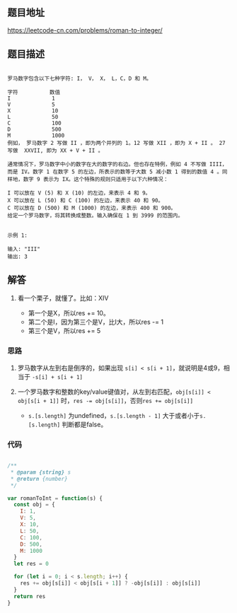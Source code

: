 ## 题目地址

https://leetcode-cn.com/problems/roman-to-integer/

## 题目描述

```

罗马数字包含以下七种字符: I， V， X， L，C，D 和 M。

字符          数值
I             1
V             5
X             10
L             50
C             100
D             500
M             1000
例如， 罗马数字 2 写做 II ，即为两个并列的 1。12 写做 XII ，即为 X + II 。 27 写做  XXVII, 即为 XX + V + II 。

通常情况下，罗马数字中小的数字在大的数字的右边。但也存在特例，例如 4 不写做 IIII，而是 IV。数字 1 在数字 5 的左边，所表示的数等于大数 5 减小数 1 得到的数值 4 。同样地，数字 9 表示为 IX。这个特殊的规则只适用于以下六种情况：

I 可以放在 V (5) 和 X (10) 的左边，来表示 4 和 9。
X 可以放在 L (50) 和 C (100) 的左边，来表示 40 和 90。 
C 可以放在 D (500) 和 M (1000) 的左边，来表示 400 和 900。
给定一个罗马数字，将其转换成整数。输入确保在 1 到 3999 的范围内。


示例 1:

输入: "III"
输出: 3

```

## 解答

1. 看一个栗子，就懂了。比如：XIV

    -   第一个是X，所以res += 10。
    -   第二个是I，因为第三个是V，比I大，所以res -= 1
    -   第三个是V，所以res += 5

### 思路

1. 罗马数字从左到右是倒序的，如果出现 `s[i] < s[i + 1]`，就说明是4或9，相当于 `-s[i] + s[i + 1]`

2. 一个罗马数字和整数的key/value键值对，从左到右匹配，`obj[s[i]] < obj[s[i + 1]]` 时，`res -= obj[s[i]]`，否则`res += obj[s[i]]`
    -   `s.[s.length]` 为undefined，`s.[s.length - 1]` 大于或者小于`s.[s.length]` 判断都是false。

### 代码

```js

/**
 * @param {string} s
 * @return {number}
 */

var romanToInt = function(s) {
  const obj = {
    I: 1,
    V: 5,
    X: 10,
    L: 50,
    C: 100,
    D: 500,
    M: 1000
  }
  let res = 0

  for (let i = 0; i < s.length; i++) {
    res += obj[s[i]] < obj[s[i + 1]] ? -obj[s[i]] : obj[s[i]]
  }
  return res
}

```
